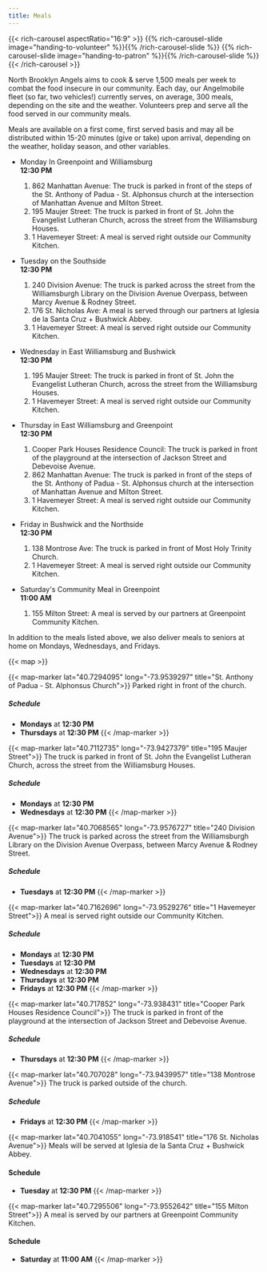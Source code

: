 ```yaml
---
title: Meals
---
```


{{< rich-carousel aspectRatio="16:9" >}}
  {{% rich-carousel-slide image="handing-to-volunteer" %}}{{% /rich-carousel-slide %}}
  {{% rich-carousel-slide image="handing-to-patron" %}}{{% /rich-carousel-slide %}}
{{< /rich-carousel >}}

North Brooklyn Angels aims to cook & serve 1,500 meals per week to combat the food insecure in our community. Each day, our Angelmobile fleet (so far, two vehicles!) currently serves, on average, 300 meals, depending on the site and the weather. Volunteers prep and serve all the food served in our community meals. 

Meals are available on a first come, first served basis and may all be distributed within 15-20 minutes (give or take) upon arrival, depending on the weather, holiday season, and other variables.

* Monday In Greenpoint and Williamsburg  
  **12:30 PM**
  1. 862 Manhattan Avenue: The truck is parked in front of the steps of the St. Anthony of Padua - St. Alphonsus church at the intersection of Manhattan Avenue and Milton Street.
  2. 195 Maujer Street: The truck is parked in front of St. John the Evangelist Lutheran Church, across the street from the Williamsburg Houses.
  3. 1 Havemeyer Street: A meal is served right outside our Community Kitchen.

* Tuesday on the Southside  
  **12:30 PM**
  1. 240 Division Avenue: The truck is parked across the street from the Williamsburgh Library on the Division Avenue Overpass, between Marcy Avenue & Rodney Street.
  2. 176 St. Nicholas Ave: A meal is served through our partners at Iglesia de la Santa Cruz + Bushwick Abbey.
  3. 1 Havemeyer Street: A meal is served right outside our Community Kitchen.

* Wednesday in East Williamsburg and Bushwick  
  **12:30 PM**
  1. 195 Maujer Street: The truck is parked in front of St. John the Evangelist Lutheran Church, across the street from the Williamsburg Houses.
  2. 1 Havemeyer Street: A meal is served right outside our Community Kitchen.

* Thursday in East Williamsburg and Greenpoint  
  **12:30 PM**
  1. Cooper Park Houses Residence Council: The truck is parked in front of the playground at the intersection of Jackson Street and Debevoise Avenue.
  2. 862 Manhattan Avenue: The truck is parked in front of the steps of the St. Anthony of Padua - St. Alphonsus church at the intersection of Manhattan Avenue and Milton Street.
  3. 1 Havemeyer Street: A meal is served right outside our Community Kitchen.

* Friday in Bushwick and the Northside  
  **12:30 PM**
  1. 138 Montrose Ave: The truck is parked in front of Most Holy Trinity Church.
  2. 1 Havemeyer Street: A meal is served right outside our Community Kitchen.

* Saturday's Community Meal in Greenpoint  
  **11:00 AM**
  1. 155 Milton Street: A meal is served by our partners at Greenpoint Community Kitchen.

In addition to the meals listed above, we also deliver meals to seniors at home on Mondays, Wednesdays, and Fridays. 

{{< map >}}

{{< map-marker lat="40.7294095" long="-73.9539297" title="St. Anthony of Padua - St. Alphonsus Church">}}
Parked right in front of the church.

##### Schedule
* **Mondays** at **12:30 PM**
* **Thursdays** at **12:30 PM**
{{< /map-marker >}}

{{< map-marker lat="40.7112735" long="-73.9427379" title="195 Maujer Street">}}
The truck is parked in front of St. John the Evangelist Lutheran Church, across the street from the Williamsburg Houses.

##### Schedule
* **Mondays** at **12:30 PM**
* **Wednesdays** at **12:30 PM**
{{< /map-marker >}}

{{< map-marker lat="40.7068565" long="-73.9576727" title="240 Division Avenue">}}
The truck is parked across the street from the Williamsburgh Library on the Division Avenue Overpass, between Marcy Avenue & Rodney Street.

##### Schedule
* **Tuesdays** at **12:30 PM**
{{< /map-marker >}}

{{< map-marker lat="40.7162696" long="-73.9529276" title="1 Havemeyer Street">}}
A meal is served right outside our Community Kitchen.

##### Schedule
* **Mondays** at **12:30 PM**
* **Tuesdays** at **12:30 PM**
* **Wednesdays** at **12:30 PM**
* **Thursdays** at **12:30 PM**
* **Fridays** at **12:30 PM**
{{< /map-marker >}}

{{< map-marker lat="40.717852" long="-73.938431" title="Cooper Park Houses Residence Council">}}
The truck is parked in front of the playground at the intersection of Jackson Street and Debevoise Avenue.

##### Schedule
* **Thursdays** at **12:30 PM**
{{< /map-marker >}}

{{< map-marker lat="40.707028" long="-73.9439957" title="138 Montrose Avenue">}}
The truck is parked outside of the church.

##### Schedule
* **Fridays** at **12:30 PM**
{{< /map-marker >}}

{{< map-marker lat="40.7041055" long="-73.918541" title="176 St. Nicholas Avenue">}}
Meals will be served at Iglesia de la Santa Cruz + Bushwick Abbey.

#### Schedule
* **Tuesday** at **12:30 PM**
{{< /map-marker >}}

{{< map-marker lat="40.7295506" long="-73.9552642" title="155 Milton Street">}}
A meal is served by our partners at Greenpoint Community Kitchen.

#### Schedule
* **Saturday** at **11:00 AM**
{{< /map-marker >}}